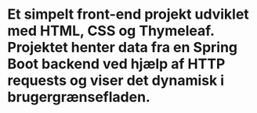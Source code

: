 # Et simpelt front-end projekt udviklet med HTML, CSS og Thymeleaf. Projektet henter data fra en Spring Boot backend ved hjælp af HTTP requests og viser det dynamisk i brugergrænsefladen.
